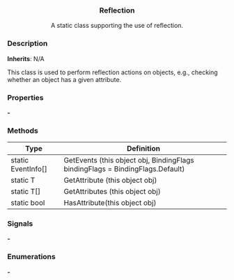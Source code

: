 <div align="center">
	<h3>Reflection</h1>
	<p>A static class supporting the use of reflection.</p>
</div>

### Description

**Inherits**: N/A

This class is used to perform reflection actions on objects, e.g., checking whether an object has a given attribute.

### Properties

**-**

### Methods

| Type               | Definition                                                                    |
| ------------------ | ----------------------------------------------------------------------------- |
| static EventInfo[] | GetEvents (this object obj, BindingFlags bindingFlags = BindingFlags.Default) |
| static T           | GetAttribute<T> (this object obj)                                             |
| static T[]         | GetAttributes<T> (this object obj)                                            |
| static bool        | HasAttribute<T>(this object obj)                                              |

### Signals

**-**

### Enumerations

**-**
